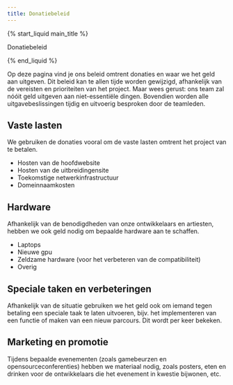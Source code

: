 ```yaml
---
title: Donatiebeleid
---
```

{% start_liquid main_title %}

Donatiebeleid

{% end_liquid %}

Op deze pagina vind je ons beleid omtrent donaties en waar we het geld aan uitgeven. Dit beleid kan te allen tijde worden gewijzigd, afhankelijk van de vereisten en prioriteiten van het project. Maar wees gerust: ons team zal nóóit geld uitgeven aan niet-essentiële dingen. Bovendien worden alle uitgavebeslissingen tijdig en uitvoerig besproken door de teamleden.

## Vaste lasten
We gebruiken de donaties vooral om de vaste lasten omtrent het project van te betalen.
* Hosten van de hoofdwebsite
* Hosten van de uitbreidingensite
* Toekomstige netwerkinfrastructuur
* Domeinnaamkosten

## Hardware
Afhankelijk van de benodigdheden van onze ontwikkelaars en artiesten, hebben we ook geld nodig om bepaalde hardware aan te schaffen.
* Laptops
* Nieuwe gpu
* Zeldzame hardware (voor het verbeteren van de compatibiliteit)
* Overig

## Speciale taken en verbeteringen
Afhankelijk van de situatie gebruiken we het geld ook om iemand tegen betaling een speciale taak te laten uitvoeren, bijv. het implementeren van een functie of maken van een nieuw parcours. Dit wordt per keer bekeken.

## Marketing en promotie

Tijdens bepaalde evenementen (zoals gamebeurzen en opensourceconferenties) hebben we materiaal nodig, zoals posters, eten en drinken voor de ontwikkelaars die het evenement in kwestie bijwonen, etc.
